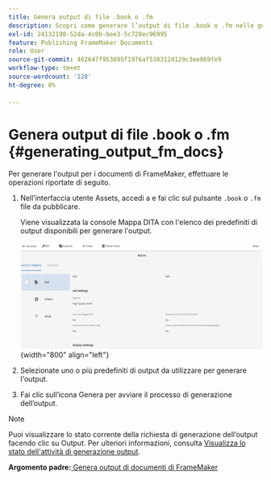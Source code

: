 ```yaml
---
title: Genera output di file .book o .fm
description: Scopri come generare l’output di file .book o .fm nelle guide AEM.
exl-id: 24132198-52da-4c0b-bee3-5c728ec96995
feature: Publishing FrameMaker Documents
role: User
source-git-commit: 462647f953895f1976af5383124129c3ee869fe9
workflow-type: tm+mt
source-wordcount: '128'
ht-degree: 0%

---
```


# Genera output di file .book o .fm {#generating_output_fm_docs}

Per generare l&#39;output per i documenti di FrameMaker, effettuare le operazioni riportate di seguito.

1. Nell’interfaccia utente Assets, accedi a e fai clic sul pulsante `.book` o `.fm` file da pubblicare.

   Viene visualizzata la console Mappa DITA con l&#39;elenco dei predefiniti di output disponibili per generare l&#39;output.

   ![](images/publish-fm-doc.png){width="800" align="left"}

1. Selezionate uno o più predefiniti di output da utilizzare per generare l&#39;output.

1. Fai clic sull’icona Genera per avviare il processo di generazione dell’output.


>[!NOTE]
>
> Puoi visualizzare lo stato corrente della richiesta di generazione dell’output facendo clic su Output. Per ulteriori informazioni, consulta [Visualizza lo stato dell&#39;attività di generazione output](fm-output-view-status.md).

**Argomento padre:**[ Genera output di documenti di FrameMaker](fm-output-generatation.md)
